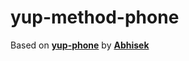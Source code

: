 # yup-method-phone

Based on [**yup-phone**](https://github.com/abhisekp/yup-phone) by [**Abhisek**](https://github.com/abhisekp)


